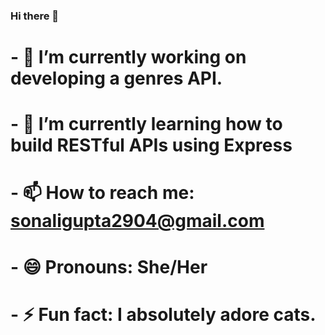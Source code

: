 ### Hi there 👋
# - 🔭 I’m currently working on developing a genres API.
# - 🌱 I’m currently learning how to build RESTful APIs using Express
# - 📫 How to reach me: sonaligupta2904@gmail.com
# - 😄 Pronouns: She/Her
# - ⚡ Fun fact: I absolutely adore cats.
